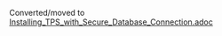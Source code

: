 Converted/moved to [Installing_TPS_with_Secure_Database_Connection.adoc](../tps/Installing_TPS_with_Secure_Database_Connection.adoc)